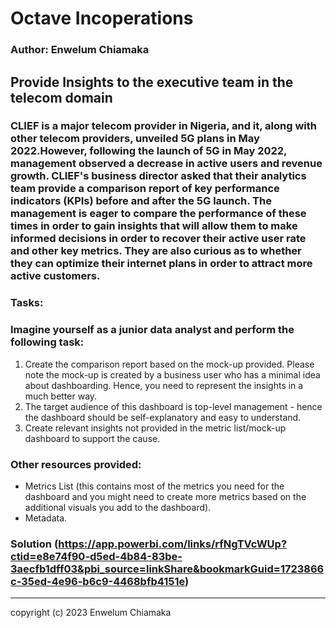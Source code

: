 # Octave Incoperations
### Author: Enwelum Chiamaka

## Provide Insights to the executive team in the telecom domain
### CLIEF is a major telecom provider in Nigeria, and it, along with other telecom providers, unveiled 5G plans in May 2022.However, following the launch of 5G in May 2022, management observed a decrease in active users and revenue growth. CLIEF's business director asked that their analytics team provide a comparison report of key performance indicators (KPIs) before and after the 5G launch. The management is eager to compare the performance of these times in order to gain insights that will allow them to make informed decisions in order to recover their active user rate and other key metrics. They are also curious as to whether they can optimize their internet plans in order to attract more active customers.

### Tasks:
### Imagine yourself as a junior data analyst and perform the following task:
1. Create the comparison report based on the mock-up provided. Please note the mock-up is created by a business user who has a minimal idea about  dashboarding. Hence, you need to represent the insights in a much better way.
2. The target audience of this dashboard is top-level management - hence the dashboard should be self-explanatory and easy to understand.
3. Create relevant insights not provided in the metric list/mock-up dashboard to support the cause.

### Other resources provided:
- Metrics List (this contains most of the metrics you need for the dashboard and you might need to create more metrics based on the additional visuals you add to the dashboard).
- Metadata.

### Solution (https://app.powerbi.com/links/rfNgTVcWUp?ctid=e8e74f90-d5ed-4b84-83be-3aecfb1dff03&pbi_source=linkShare&bookmarkGuid=1723866c-35ed-4e96-b6c9-4468bfb4151e)

---

copyright (c) 2023 Enwelum Chiamaka
